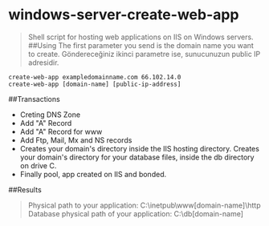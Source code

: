 # windows-server-create-web-app
>Shell script for hosting web applications on IIS on Windows servers.
##Using
The first parameter you send is the domain name you want to create.
Göndereceğiniz ikinci parametre ise, sunucunuzun public IP adresidir. 
```
create-web-app exampledomainname.com 66.102.14.0
create-web-app [domain-name] [public-ip-address]
```

##Transactions
- Creting DNS Zone
- Add "A" Record
- Add "A" Record for www
- Add Ftp, Mail, Mx and NS records
- Creates your domain's directory inside the IIS hosting directory. Creates your domain's directory for your database files, inside the db directory on drive C.
- Finally pool, app created on IIS and bonded.

##Results
>Physical path to your application: C:\inetpub\www\[domain-name]\http
>Database physical path of your application: C:\db\[domain-name]
